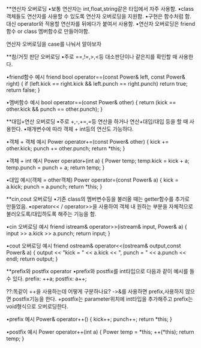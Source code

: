 **연산자 오버로딩
​•보통 연산자는 int,float,string같은 타입에서 자주 사용함.
​•class객체들도 연산자를 사용할 수 있도록 연산자 오버로딩을 지원함.
​•구현은 함수처럼 함. 대신 operator와 적용할 연산자를 뒤에다가 붙여서 사용함.
​•연산자 오버로딩은 friend함수 or class 멤버함수로 만들어야함.

연산자 오버로딩을 case를 나눠서 알아보자

**참/거짓 판단 오버로딩
​•주로 ==,!=,>,<등 대소판단이나 같은지를 확인할 때 사용한다.

​•​friend함수 예시
friend bool operator==(const Power& left, const Power& right)
{
	if (left.kick == right.kick && left.punch == right.punch)
		return true;
	return false;
}

​•멤버함수 예시
bool operator==(const Power& other)
{
	return (kick == other.kick && punch == other.punch);
}

**대입+연산 오버로딩
​•주로 +,-,+=,=등 연산을 하거나 연산+대입/대입 등을 할 때 사용한다.
​•매개변수에 따라 객체 + int등의 연산도 가능하다.

​•객체 + 객체 예시
Power operator+=(const Power& other)
{
	kick += other.kick;
	punch += other.punch;
	return *this;
}

​•객체 + int 예시
Power operator+(int a)
{
	Power temp;
	temp.kick = kick + a;
	temp.punch = punch + a;
	return temp;
}

​•대입 예시(객체 = other객체)
Power operator=(const Power& a)
{
	kick = a.kick;
	punch = a.punch;
	return *this;
}

**cin,cout 오버로딩
​•기존 class의 멤버변수등을 불러올 때는 getter함수를 추가로 만들었음.
​•operator<< / operator>>을 사용하여 객체 내 원하는 부분을 자체적으로 불러오도록/대입하도록 해주는 기능을 함.

​•cin 오버로딩 예시
friend istream& operator>>(istream& input, Power& a)
{
	input >> a.kick >> a.punch;
	return input;
}

​•cout 오버로딩 예시
friend ostream& operator<<(ostream& output,const Power& a)
{
	output << "kick = " << a.kick << ", punch = " << a.punch << endl;
	return output;
}

**prefix와 postfix operator
​•prefix와 postfix를 int타입으로 다음과 같이 예시를 들 수 있다.
prefix:  ++a;
postfix: a++;

​​??:똑같이 ++을 사용하는데 어떻게 구분하나요?
->&를 사용하면 prefix,사용하지 않으면 postfix기능을 한다.
+postfix는 parameter위치에 int타입을 추가해주고 prefix는 void형식으로 오버로딩한다.

​•prefix 예시
Power& operator++()
{
	kick++;
	punch++;
	return *this;
}

​•postfix 예시
Power operator++(int a)
{
	Power temp = *this;
	++(*this);
	return temp;
}
